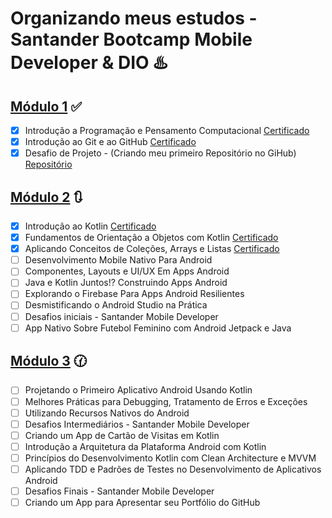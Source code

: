 # Organizando meus estudos - Santander Bootcamp Mobile Developer & DIO :hotsprings:

## [Módulo 1](https://github.com/thauamoreira/Estudos/tree/main/Modulo%201) :white_check_mark: 

- [x] Introdução a Programação e Pensamento Computacional [Certificado](https://github.com/thauamoreira/Estudos/blob/main/Modulo%201/Certificados/Introdu%C3%A7%C3%A3o%20%C3%A0%20Programa%C3%A7%C3%A3o%20e%20Pensamento%20computacional.pdf)
- [x] Introdução ao Git e ao GitHub [Certificado](https://github.com/thauamoreira/Estudos/blob/main/Modulo%201/Certificados/Introdu%C3%A7%C3%A3o%20ao%20Git%20e%20GitHub.pdf)
- [x] Desafio de Projeto - (Criando meu primeiro Repositório no GiHub) [Repositório](https://github.com/thauamoreira/Estudos)

## [Módulo 2](https://github.com/thauamoreira/Estudos/tree/main/Modulo%202) :arrows_clockwise:  

- [x] Introdução ao Kotlin [Certificado](https://github.com/thauamoreira/Estudos/blob/main/Modulo%202/Certificados/Introdu%C3%A7%C3%A3o%20ao%20Kotlin.pdf)
- [x] Fundamentos de Orientação a Objetos com Kotlin [Certificado](https://github.com/thauamoreira/Estudos/blob/main/Modulo%202/Certificados/Fundamentos%20de%20Orienta%C3%A7%C3%A3o%20a%20Objetos%20com%20Kotlin.pdf)
- [x] Aplicando Conceitos de Coleções, Arrays e Listas [Certificado](https://github.com/thauamoreira/Estudos/blob/main/Modulo%202/Certificados/Aplicando%20Conceitos%20de%20Cole%C3%A7%C3%B5es%20Arrays%20e%20Listas.pdf)
- [ ] Desenvolvimento Mobile Nativo Para Android
- [ ] Componentes, Layouts e UI/UX Em Apps Android
- [ ] Java e Kotlin Juntos!? Construindo Apps Android
- [ ] Explorando o Firebase Para Apps Android Resilientes
- [ ] Desmistificando o Android Studio na Prática
- [ ] Desafios iniciais - Santander Mobile Developer
- [ ] App Nativo Sobre Futebol Feminino com Android Jetpack e Java

## [Módulo 3](https://github.com/thauamoreira/Estudos/tree/main/Modulo%203) :clock130:

- [ ] Projetando o Primeiro Aplicativo Android Usando Kotlin
- [ ] Melhores Práticas para Debugging, Tratamento de Erros e Exceções
- [ ] Utilizando Recursos Nativos do Android
- [ ] Desafios Intermediários - Santander Mobile Developer
- [ ] Criando um App de Cartão de Visitas em Kotlin
- [ ] Introdução a Arquitetura da Plataforma Android com Kotlin
- [ ] Princípios do Desenvolvimento Kotlin com Clean Architecture e MVVM
- [ ] Aplicando TDD e Padrões de Testes no Desenvolvimento de Aplicativos Android
- [ ] Desafios Finais - Santander Mobile Developer
- [ ] Criando um App para Apresentar seu Portfólio do GitHub
